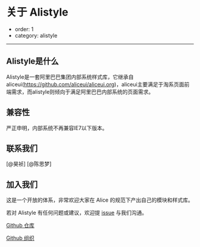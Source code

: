 # 关于 Alistyle

- order: 1
- category: alistyle

---

## Alistyle是什么

Alistyle是一套阿里巴巴集团内部系统样式库，它继承自aliceui(https://github.com/aliceui/aliceui.org)，aliceui主要满足于淘系页面前端需求，而alistyle则倾向于满足阿里巴巴内部系统的页面需求。

## 兼容性

严正申明，内部系统不再兼容IE7以下版本。

## 联系我们

[@昊祯] [@陈思梦]

## 加入我们

这是一个开放的体系，非常欢迎大家在 Alice 的规范下产出自己的模块和样式库。

若对 Alistyle 有任何问题或建议，欢迎提 [issue](https://github.com/alistyle/alistyle.org/issues/new) 与我们沟通。

[Github 仓库](https://github.com/alistyle/alistyle.org)

[Github 组织](https://github.com/alistyle/)

